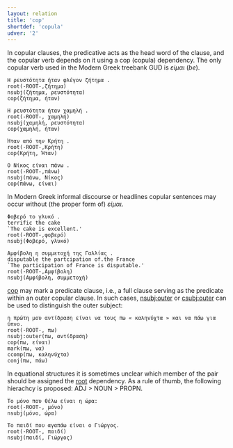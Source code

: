 ```yaml
---
layout: relation
title: 'cop'
shortdef: 'copula'
udver: '2'
---
```


In copular clauses, the predicative acts as the head word of the clause, and the copular verb depends on it using a cop (copula) dependency. The only copular verb used in the Modern Greek treebank GUD is *είμαι* (*be*).

~~~ sdparse
Η ρευστότητα ήταν φλέγον ζήτημα .
root(-ROOT-,ζήτημα)
nsubj(ζήτημα, ρευστότητα)
cop(ζήτημα, ήταν)
~~~

~~~ sdparse
Η ρευστότητα ήταν χαμηλή .
root(-ROOT-, χαμηλή)
nsubj(χαμηλή, ρευστότητα)
cop(χαμηλή, ήταν)
~~~

~~~ sdparse
Ήταν από την Κρήτη .
root(-ROOT-,Κρήτη)
cop(Κρήτη, Ήταν)
~~~

~~~ sdparse
Ο Νίκος είναι πάνω .
root(-ROOT-,πάνω)
nsubj(πάνω, Νίκος)
cop(πάνω, είναι)
~~~

Ιn Modern Greek  informal discourse or headlines copular sentences may occur without (the proper form of) *είμαι*.

~~~ sdparse
Φοβερό το γλυκό .
terrific the cake
`The cake is excellent.'
root(-ROOT-,φοβερό)
nsubj(Φοβερό, γλυκό)
~~~

~~~ sdparse
Αμφίβολη η συμμετοχή της Γαλλίας .
disputable the partcipation of.the France
`The participation of France is disputable.'
root(-ROOT-,Αμφίβολη)
nsubj(Αμφίβολη, συμμετοχή)
~~~

[cop]() may mark a predicate clause, i.e., a full clause serving as the predicate within an outer copular clause. In such cases, [nsubj:outer]() or [csubj:outer]() can be used to distinguish the outer subject:

~~~ conllu
η πρώτη μου αντίδραση είναι να τους πω « καληνύχτα » και να πάω για ύπνο.
root(-ROOT-, πω)
nsubj:outer(πω, αντίδραση)
cop(πω, είναι)
mark(πω, να)
ccomp(πω, καληνύχτα)
conj(πω, πάω)
~~~

In equational structures it is sometimes unclear which member of the pair should be assigned the [root]() dependency. As a rule of thumb, the following hierachcy is proposed: ADJ > NOUN > PROPN.

~~~ sdparse
To μόνο που θέλω είναι η ώρα: 
root(-ROOT-, μόνο)
nsubj(μόνο, ώρα)
~~~


~~~ sdparse
Το παιδί που αγαπάω είναι ο Γιώργος.
root(-ROOT-, παιδί)
nsubj(παιδί, Γιώργος)
~~~



  


<!-- Interlanguage links updated Po 6. listopadu 2023, 21:42:41 CET -->
